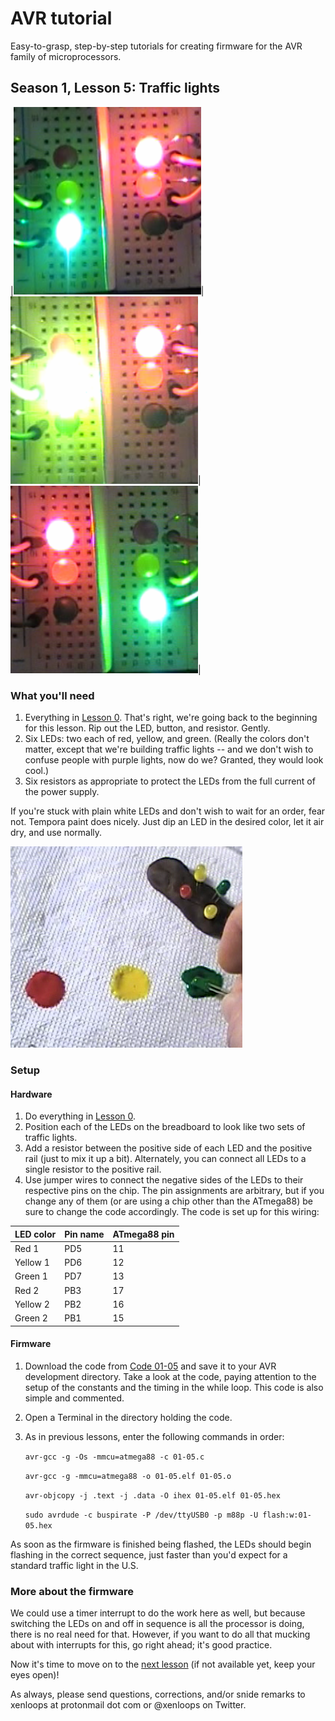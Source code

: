 # AVR tutorial
Easy-to-grasp, step-by-step tutorials for creating firmware for the AVR family of microprocessors.

## Season 1, Lesson 5: Traffic lights

|![Traffic light](../images/00-05-traffic1.png)|![Traffic light](../images/00-05-traffic2.png)|![Traffic light](../images/00-05-traffic3.png)|


### What you'll need

1. Everything in [Lesson 0](00-00-lab-setup.md). That's right, we're going back to the beginning for this lesson. Rip out the LED, button, and resistor. Gently.
1. Six LEDs: two each of red, yellow, and green. (Really the colors don't matter, except that we're building traffic lights -- and we don't wish to confuse people with purple lights, now do we? Granted, they would look cool.)
1. Six resistors as appropriate to protect the LEDs from the full current of the power supply.

If you're stuck with plain white LEDs and don't wish to wait for an order, fear not. Tempora paint does nicely. Just dip an LED in the desired color, let it air dry, and use normally.

![Painting LEDs](../images/00-05-traffic-paint.png)

### Setup
#### Hardware
1. Do everything in [Lesson 0](00-00-lab-setup.md). 
1. Position each of the LEDs on the breadboard to look like two sets of traffic lights.
1. Add a resistor between the positive side of each LED and the positive rail (just to mix it up a bit). Alternately, you can connect all LEDs to a single resistor to the positive rail.
1. Use jumper wires to connect the negative sides of the LEDs to their respective pins on the chip. The pin assignments are arbitrary, but if you change any of them (or are using a chip other than the ATmega88) be sure to change the code accordingly. The code is set up for this wiring:

|LED color|Pin name|ATmega88 pin|
|--|--|--|
| Red 1  | PD5 | 11 |
| Yellow 1  | PD6 | 12 |
| Green 1  | PD7 | 13 |
| Red 2  | PB3 | 17 |
| Yellow 2  | PB2 | 16 |
| Green 2  | PB1 | 15 |


#### Firmware
1. Download the code from [Code 01-05](../code/01-05.c) and save it to your AVR development directory. Take a look at the code, paying attention to the setup of the constants and the timing in the while loop. This code is also simple and commented.
1. Open a Terminal in the directory holding the code.
1. As in previous lessons, enter the following commands in order: 

   `avr-gcc -g -Os -mmcu=atmega88 -c 01-05.c`

   `avr-gcc -g -mmcu=atmega88 -o 01-05.elf 01-05.o`

   `avr-objcopy -j .text -j .data -O ihex 01-05.elf 01-05.hex`

   `sudo avrdude -c buspirate -P /dev/ttyUSB0 -p m88p -U flash:w:01-05.hex`

As soon as the firmware is finished being flashed, the LEDs should begin flashing in the correct sequence, just faster than you'd expect for a standard traffic light in the U.S.

### More about the firmware
We could use a timer interrupt to do the work here as well, but because switching the LEDs on and off in sequence is all the processor is doing, there is no real need for that. However, if you want to do all that mucking about with interrupts for this, go right ahead; it's good practice.

Now it's time to move on to the [next lesson](01-06-LED-PWM-pulse.md) (if not available yet, keep your eyes open)!

As always, please send questions, corrections, and/or snide remarks to xenloops at protonmail dot com or @xenloops on Twitter.

